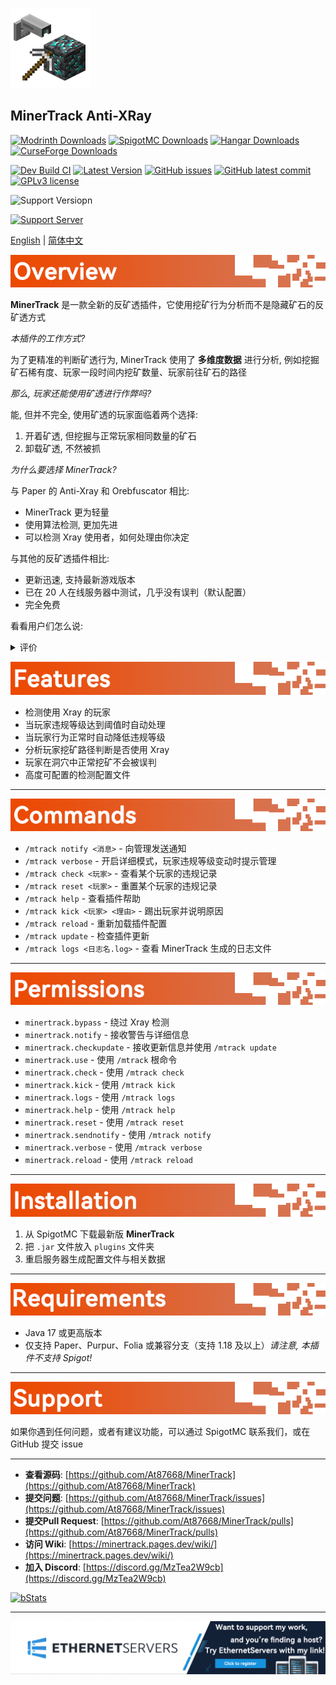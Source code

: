 ![MinerTrack Anti-XRay](./Images/MinerTrack.png)

## MinerTrack Anti-XRay

[![Modrinth Downloads](https://img.shields.io/modrinth/dt/minertrack?style=flat&label=Modrinth%20Downloads&color=%234bd965)](https://modrinth.com/plugin/minertrack) [![SpigotMC Downloads](https://img.shields.io/spiget/downloads/120562?label=SpigotMC%20Downloads&color=yellow)](https://www.spigotmc.org/resources/120562/) [![Hangar Downloads](https://img.shields.io/hangar/dt/MinerTrack?label=Hangar%20Downloads&color=blue)](https://hangar.papermc.io/Author87668/MinerTrack) [![CurseForge Downloads](https://img.shields.io/curseforge/dt/1159157?label=CurseForge%20Downloads&color=orange)](https://www.curseforge.com/minecraft/bukkit-plugins/minertrack)

[![Dev Build CI](https://img.shields.io/github/actions/workflow/status/At87668/MinerTrack/AutoBuild_CI_dev.yml?style=flat&label=Dev%20Build%20CI)](https://github.com/At87668/MinerTrack/actions/workflows/AutoBuild_CI_dev.yml) [![Latest Version](https://img.shields.io/github/release/At87668/MinerTrack.svg?style=flat&label=Latest%20Version)](https://gitHub.com/At87668/MinerTrack/releases/) [![GitHub issues](https://img.shields.io/github/issues/At87668/MinerTrack.svg?style=flat&label=Github%20Issue)](https://gitHub.com/At87668/MinerTrack/issues/) [![GitHub latest commit](https://img.shields.io/github/last-commit/At87668/MinerTrack?style=flat&label=Last%20Commit)](https://gitHub.com/At87668/MinerTrack/commit/) [![GPLv3 license](https://img.shields.io/badge/License-GPLv3-blue.svg?style=flat&label=Open%20Source%20License)](https://github.com/At87668/MinerTrack/blob/main/LICENSE)

![Support Versiopn](https://img.shields.io/badge/Support_Version-1.21.x_%7C_1.20.x_%7C_1.19.x_%7C_1.18.x-&?color=069F00)

[![Support Server](https://img.shields.io/discord/1302190990639235122.svg?label=Discord&logo=Discord&colorB=7289da&style=for-the-badge)](https://discord.gg/MzTea2W9cb)

[English](./README.md) | [简体中文](./README-zh_hans.md)

![Image](./Images/Overview.png)

**MinerTrack** 是一款全新的反矿透插件，它使用挖矿行为分析而不是隐藏矿石的反矿透方式

*本插件的工作方式?*

为了更精准的判断矿透行为, MinerTrack 使用了 **多维度数据** 进行分析, 例如挖掘矿石稀有度、玩家一段时间内挖矿数量、玩家前往矿石的路径

*那么, 玩家还能使用矿透进行作弊吗?*

能, 但并不完全, 使用矿透的玩家面临着两个选择:
1. 开着矿透, 但挖掘与正常玩家相同数量的矿石
2. 卸载矿透, 不然被抓

*为什么要选择 MinerTrack?*

与 Paper 的 Anti-Xray 和 Orebfuscator 相比:
- MinerTrack 更为轻量
- 使用算法检测, 更加先进
- 可以检测 Xray 使用者，如何处理由你决定

与其他的反矿透插件相比:
- 更新迅速, 支持最新游戏版本
- 已在 20 人在线服务器中测试，几乎没有误判（默认配置）
- 完全免费

看看用户们怎么说:

<details>
<summary>评价</summary>

![Assessment 1](https://cdn.modrinth.com/data/O3VQnhG2/images/732fb5912dc2ae4049631d1acd2e71acb5a58227.png)

![Assessment 2](https://cdn.modrinth.com/data/O3VQnhG2/images/8c9ccc951e5baf6a4181154f499a0fab30749a74.png)

![Assessment 3](https://cdn.modrinth.com/data/O3VQnhG2/images/edde401191d2d235c48995b962c89461e0ad97c6.png)
</details>

![Image](./Images/Features.png)

* 检测使用 Xray 的玩家
* 当玩家违规等级达到阈值时自动处理
* 当玩家行为正常时自动降低违规等级
* 分析玩家挖矿路径判断是否使用 Xray
* 玩家在洞穴中正常挖矿不会被误判
* 高度可配置的检测配置文件

---

![Image](./Images/Commands.png)

* `/mtrack notify <消息>` - 向管理发送通知
* `/mtrack verbose` - 开启详细模式，玩家违规等级变动时提示管理
* `/mtrack check <玩家>` - 查看某个玩家的违规记录
* `/mtrack reset <玩家>` - 重置某个玩家的违规记录
* `/mtrack help` - 查看插件帮助
* `/mtrack kick <玩家> <理由>` - 踢出玩家并说明原因
* `/mtrack reload` - 重新加载插件配置
* `/mtrack update` - 检查插件更新
* `/mtrack logs <日志名.log>` - 查看 MinerTrack 生成的日志文件

---

![Image](./Images/Permissions.png)

* `minertrack.bypass` - 绕过 Xray 检测
* `minertrack.notify` - 接收警告与详细信息
* `minertrack.checkupdate` - 接收更新信息并使用 `/mtrack update`
* `minertrack.use` - 使用 `/mtrack` 根命令
* `minertrack.check` - 使用 `/mtrack check`
* `minertrack.kick` - 使用 `/mtrack kick`
* `minertrack.logs` - 使用 `/mtrack logs`
* `minertrack.help` - 使用 `/mtrack help`
* `minertrack.reset` - 使用 `/mtrack reset`
* `minertrack.sendnotify` - 使用 `/mtrack notify`
* `minertrack.verbose` - 使用 `/mtrack verbose`
* `minertrack.reload` - 使用 `/mtrack reload`

---

![Image](./Images/Installation.png)

1. 从 SpigotMC 下载最新版 **MinerTrack**
2. 把 `.jar` 文件放入 `plugins` 文件夹
3. 重启服务器生成配置文件与相关数据

---

![Image](./Images/Requirements.png)

* Java 17 或更高版本
* 仅支持 Paper、Purpur、Folia 或兼容分支（支持 1.18 及以上）*请注意, 本插件不支持 Spigot!*

---

![Image](./Images/Support.png)

如果你遇到任何问题，或者有建议功能，可以通过 SpigotMC 联系我们，或在 GitHub 提交 issue

---

* **查看源码**: [https://github.com/At87668/MinerTrack](https://github.com/At87668/MinerTrack)
* **提交问题**: [https://github.com/At87668/MinerTrack/issues](https://github.com/At87668/MinerTrack/issues)
* **提交Pull Request**: [https://github.com/At87668/MinerTrack/pulls](https://github.com/At87668/MinerTrack/pulls)
* **访问 Wiki**: [https://minertrack.pages.dev/wiki/](https://minertrack.pages.dev/wiki/)
* **加入 Discord**: [https://discord.gg/MzTea2W9cb](https://discord.gg/MzTea2W9cb)

[![bStats](https://bstats.org/signatures/bukkit/MinerTrack.svg)](https://bstats.org/plugin/bukkit/MinerTrack/23790)

---

[![Try EthernetServers](./Images/TryEthernetServers.png)](https://www.ethernetservers.com/aff.php?aff=2696)